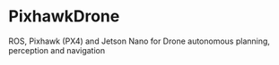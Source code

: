 # PixhawkDrone
ROS, Pixhawk (PX4) and Jetson Nano for Drone autonomous planning, perception and navigation 

